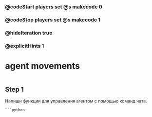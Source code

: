 ### @codeStart players set @s makecode 0
### @codeStop players set @s makecode 1

### @hideIteration true 
### @explicitHints 1


# agent movements

```python
```

## Step 1
Напиши функции для управления агентом с помощью команд чата.


```ghost
```python

```

